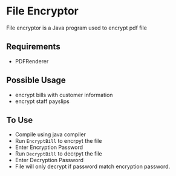# File Encryptor
File encryptor is a Java program used to encrypt pdf file

## Requirements
- PDFRenderer

## Possible Usage
- encrypt bills with customer information
- encrypt staff payslips

## To Use
- Compile using java compiler
- Run ```EncryptBill``` to encrpyt the file
- Enter Encryption Password
- Run ```DecryptBill``` to decrpyt the file
- Enter Decryption Password
- File will only decrypt if password match encryption password.